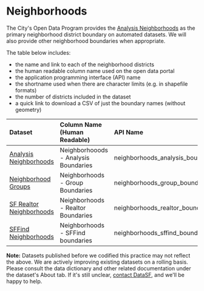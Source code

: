 # Neighborhoods

The City's Open Data Program provides the [Analysis Neighborhoods](https://data.sfgov.org/Geographic-Locations-and-Boundaries/Analysis-Neighborhoods/p5b7-5n3h) as the primary neighborhood district boundary on automated datasets. We will also provide other neighborhood boundaries when appropriate.

The table below includes:

* the name and link to each of the neighborhood districts
* the human readable column name used on the open data portal
* the application programming interface \(API\) name
* the shortname used when there are character limits \(e.g. in shapefile formats\)
* the number of districts included in the dataset
* a quick link to download a CSV of just the boundary names \(without geometry\)

| Dataset | Column Name \(Human Readable\) | API Name | Short Name | Number of Neighborhoods | Download Boundary Names |
| :--- | :--- | :--- | :--- | :--- | :--- |
| [Analysis Neighborhoods](https://data.sfgov.org/Geographic-Locations-and-Boundaries/Analysis-Neighborhoods/p5b7-5n3h) | Neighborhooods - Analysis Boundaries | neighborhoods\_analysis\_boundaries | NBHDANA | 42 | [Download](https://data.sfgov.org/resource/xfcw-9evu.csv?$select=nhood) |
| [Neighborhood Groups](https://data.sfgov.org/Geographic-Locations-and-Boundaries/Neighborhood-Groups-Map/iacs-ws63) | Neighborhoods - Group Boundaries | neighborhoods\_group\_boundaries | NBHDGRP | 37 |  |
| [SF Realtor Neighborhoods](https://data.sfgov.org/Geographic-Locations-and-Boundaries/Realtor-Neighborhoods/5gzd-g9ns) | Neighborhoods - Realtor Boundaries | neighborhoods\_realtor\_boundaries | NBHDSFRA | 92 |  |
| [SFFind Neighborhoods](https://data.sfgov.org/Geographic-Locations-and-Boundaries/SF-Find-Neighborhoods/pty2-tcw4) | Neighborhoods - SFFind boundaries | neighborhoods\_sffind\_boundaries | NBHDSFFIND | 117 |  |

**Note:** Datasets published before we codified this practice may not reflect the above. We are actively improving existing datasets on a rolling basis. Please consult the data dictionary and other related documentation under the dataset's About tab. If it's still unclear, [contact DataSF](http://support.datasf.org/customer/portal/emails/new), and we'll be happy to help.

